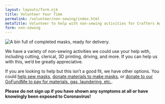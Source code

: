 ```yaml
---
layout: layouts/form.njk
title: Volunteer Your Time
permalink: /volunteer/non-sewing/index.html
metaTitle: Volunteer to help with non-sewing activities for Crafters Against COVID-19 Seattle
form: non-sewing
---
```


![A bin full of completed masks, ready for delivery.](/images/bin.jpg)

We have a variety of non-sewing activities we could use your help with, including cutting, clerical, 3D printing, driving, and more. If you can help us with this, we’d be greatly appreciative.

If you are looking to help but this isn’t a good fit, we have other options. You could [help sew masks](/volunteer/sewing/), [donate materials to make masks](/volunteer/donate/), or [donate to our GoFundMe to pay for materials, gas, laundering, etc.](https://www.gofundme.com/f/crafters-against-covid19-seattle).

**Please do not sign up if you have shown any symptoms at all or have knowingly been exposed to Coronavirus!**
